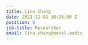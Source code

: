 ```yaml
---
title: Lina Chang
date: 2021-11-01 16:26:00 Z
position: 0
job-title: Researcher
email: lina.chang@novel.audio
---
```


